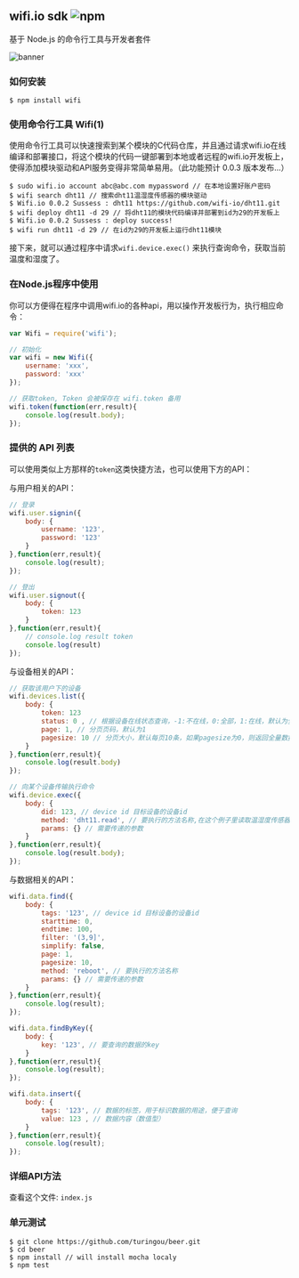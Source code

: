 wifi.io sdk ![npm](https://badge.fury.io/js/wifi.png)
---

基于 Node.js 的命令行工具与开发者套件

![banner](http://ww3.sinaimg.cn/large/61ff0de3gw1e7xn2w65nvj20m8063q49.jpg)

### 如何安装 

````
$ npm install wifi
````

### 使用命令行工具 Wifi(1)

使用命令行工具可以快速搜索到某个模块的C代码仓库，并且通过请求wifi.io在线编译和部署接口，将这个模块的代码一键部署到本地或者远程的wifi.io开发板上，使得添加模块驱动和API服务变得非常简单易用。（此功能预计 0.0.3 版本发布...）
````
$ sudo wifi.io account abc@abc.com mypassword // 在本地设置好账户密码
$ wifi search dht11 // 搜索dht11温湿度传感器的模块驱动
$ Wifi.io 0.0.2 Sussess : dht11 https://github.com/wifi-io/dht11.git
$ wifi deploy dht11 -d 29 // 将dht11的模块代码编译并部署到id为29的开发板上
$ Wifi.io 0.0.2 Sussess : deploy success!
$ wifi run dht11 -d 29 // 在id为29的开发板上运行dht11模块
````
接下来，就可以通过程序中请求`wifi.device.exec()` 来执行查询命令，获取当前温度和湿度了。

### 在Node.js程序中使用

你可以方便得在程序中调用wifi.io的各种api，用以操作开发板行为，执行相应命令：
````javascript
var Wifi = require('wifi');

// 初始化
var wifi = new Wifi({
    username: 'xxx',
    password: 'xxx'
});

// 获取token, Token 会被保存在 wifi.token 备用
wifi.token(function(err,result){
    console.log(result.body);
});
````

### 提供的 API 列表

可以使用类似上方那样的`token`这类快捷方法，也可以使用下方的API：

与用户相关的API：
````javascript
// 登录
wifi.user.signin({
    body: {
        username: '123',
        password: '123'
    }
},function(err,result){
    console.log(result);
});

// 登出
wifi.user.signout({
    body: {
        token: 123
    }
},function(err,result){
    // console.log result token
    console.log(result) 
});
````

与设备相关的API：

````javascript
// 获取该用户下的设备
wifi.devices.list({
    body: {
        token: 123
        status: 0 , // 根据设备在线状态查询，-1:不在线，0:全部，1:在线，默认为全部,
        page: 1, // 分页页码，默认为1
        pagesize: 10 // 分页大小，默认每页10条，如果pagesize为0，则返回全量数据
    }
},function(err,result){
    console.log(result.body) 
});

// 向某个设备传输执行命令
wifi.device.exec({
    body: {
        did: 123, // device id 目标设备的设备id
        method: 'dht11.read', // 要执行的方法名称,在这个例子里读取温湿度传感器数据
        params: {} // 需要传递的参数
    }
},function(err,result){
    console.log(result.body);
});
````

与数据相关的API：

````javascript
wifi.data.find({
    body: {
        tags: '123', // device id 目标设备的设备id
        starttime: 0,
        endtime: 100,
        filter: '(3,9]',
        simplify: false,
        page: 1,
        pagesize: 10,
        method: 'reboot', // 要执行的方法名称
        params: {} // 需要传递的参数
    }
},function(err,result){
    console.log(result);
});

wifi.data.findByKey({
    body: {
        key: '123', // 要查询的数据的key
    }
},function(err,result){
    console.log(result);
});

wifi.data.insert({
    body: {
        tags: '123', // 数据的标签，用于标识数据的用途，便于查询
        value: 123 , // 数据内容（数值型）
    }
},function(err,result){
    console.log(result);
});
````

### 详细API方法
查看这个文件: `index.js`

### 单元测试
````
$ git clone https://github.com/turingou/beer.git
$ cd beer
$ npm install // will install mocha localy
$ npm test
````